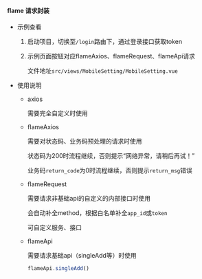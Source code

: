 #### flame 请求封装

* 示例查看

  1. 启动项目，切换至`/login`路由下，通过登录接口获取token

  2. 示例页面按钮对应flameAxios、flameRequest、flameApi请求

     文件地址`src/views/MobileSetting/MobileSetting.vue`

* 使用说明

  * axios

    需要完全自定义时使用

  * flameAxios

    需要对状态码、业务码预处理的请求时使用

    状态码为200时流程继续，否则提示“网络异常，请稍后再试！”

    业务码`return_code`为0时流程继续，否则提示`return_msg`错误

  * flameRequest

    需要请求非基础api的自定义的内部接口时使用

    会自动补全method，根据白名单补全`app_id`或`token`

    可自定义服务、接口

  * flameApi

    需要请求基础api（singleAdd等）时使用

    ```js
    flameApi.singleAdd()
    ```

    